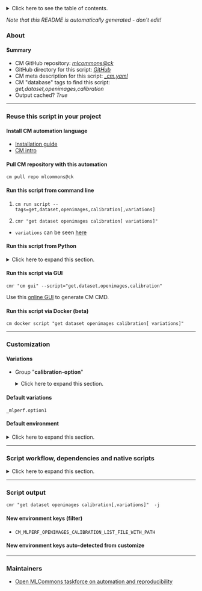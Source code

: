 <details>
<summary>Click here to see the table of contents.</summary>

* [About](#about)
* [Summary](#summary)
* [Reuse this script in your project](#reuse-this-script-in-your-project)
  * [ Install CM automation language](#install-cm-automation-language)
  * [ Check CM script flags](#check-cm-script-flags)
  * [ Run this script from command line](#run-this-script-from-command-line)
  * [ Run this script from Python](#run-this-script-from-python)
  * [ Run this script via GUI](#run-this-script-via-gui)
  * [ Run this script via Docker (beta)](#run-this-script-via-docker-(beta))
* [Customization](#customization)
  * [ Variations](#variations)
  * [ Default environment](#default-environment)
* [Script workflow, dependencies and native scripts](#script-workflow-dependencies-and-native-scripts)
* [Script output](#script-output)
* [New environment keys (filter)](#new-environment-keys-(filter))
* [New environment keys auto-detected from customize](#new-environment-keys-auto-detected-from-customize)
* [Maintainers](#maintainers)

</details>

*Note that this README is automatically generated - don't edit!*

### About

#### Summary

* CM GitHub repository: *[mlcommons@ck](https://github.com/mlcommons/ck/tree/master/cm-mlops)*
* GitHub directory for this script: *[GitHub](https://github.com/mlcommons/ck/tree/master/cm-mlops/script/get-dataset-openimages-calibration)*
* CM meta description for this script: *[_cm.yaml](_cm.yaml)*
* CM "database" tags to find this script: *get,dataset,openimages,calibration*
* Output cached? *True*
___
### Reuse this script in your project

#### Install CM automation language

* [Installation guide](https://github.com/mlcommons/ck/blob/master/docs/installation.md)
* [CM intro](https://doi.org/10.5281/zenodo.8105339)

#### Pull CM repository with this automation

```cm pull repo mlcommons@ck```


#### Run this script from command line

1. `cm run script --tags=get,dataset,openimages,calibration[,variations] `

2. `cmr "get dataset openimages calibration[ variations]" `

* `variations` can be seen [here](#variations)

#### Run this script from Python

<details>
<summary>Click here to expand this section.</summary>

```python

import cmind

r = cmind.access({'action':'run'
                  'automation':'script',
                  'tags':'get,dataset,openimages,calibration'
                  'out':'con',
                  ...
                  (other input keys for this script)
                  ...
                 })

if r['return']>0:
    print (r['error'])

```

</details>


#### Run this script via GUI

```cmr "cm gui" --script="get,dataset,openimages,calibration"```

Use this [online GUI](https://cKnowledge.org/cm-gui/?tags=get,dataset,openimages,calibration) to generate CM CMD.

#### Run this script via Docker (beta)

`cm docker script "get dataset openimages calibration[ variations]" `

___
### Customization


#### Variations

  * Group "**calibration-option**"
    <details>
    <summary>Click here to expand this section.</summary>

    * **`_mlperf.option1`** (default)
      - Environment variables:
        - *CM_MLPERF_OPENIMAGES_CALIBRATION_OPTION*: `one`
        - *CM_DOWNLOAD_CHECKSUM1*: `f09719174af3553119e2c621157773a6`
      - Workflow:

    </details>


#### Default variations

`_mlperf.option1`
#### Default environment

<details>
<summary>Click here to expand this section.</summary>

These keys can be updated via `--env.KEY=VALUE` or `env` dictionary in `@input.json` or using script flags.


</details>

___
### Script workflow, dependencies and native scripts

<details>
<summary>Click here to expand this section.</summary>

  1. ***Read "deps" on other CM scripts from [meta](https://github.com/mlcommons/ck/tree/master/cm-mlops/script/get-dataset-openimages-calibration/_cm.yaml)***
     * download,file
       * CM names: `--adr.['calibration-file-downloader']...`
       - CM script: [download-file](https://github.com/mlcommons/ck/tree/master/cm-mlops/script/download-file)
  1. Run "preprocess" function from customize.py
  1. Read "prehook_deps" on other CM scripts from [meta](https://github.com/mlcommons/ck/tree/master/cm-mlops/script/get-dataset-openimages-calibration/_cm.yaml)
  1. ***Run native script if exists***
  1. Read "posthook_deps" on other CM scripts from [meta](https://github.com/mlcommons/ck/tree/master/cm-mlops/script/get-dataset-openimages-calibration/_cm.yaml)
  1. Run "postrocess" function from customize.py
  1. Read "post_deps" on other CM scripts from [meta](https://github.com/mlcommons/ck/tree/master/cm-mlops/script/get-dataset-openimages-calibration/_cm.yaml)
</details>

___
### Script output
`cmr "get dataset openimages calibration[,variations]"  -j`
#### New environment keys (filter)

* `CM_MLPERF_OPENIMAGES_CALIBRATION_LIST_FILE_WITH_PATH`
#### New environment keys auto-detected from customize

___
### Maintainers

* [Open MLCommons taskforce on automation and reproducibility](https://github.com/mlcommons/ck/blob/master/docs/taskforce.md)